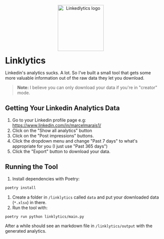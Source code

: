 
<p float="left" align="center">
  <img src="https://a.storyblok.com/f/287463/1024x1024/e71b49229e/dall-e-logo-design-for-linkedlytics.webp" alt="Linkedlytics logo" width="150" style="margin-right: 10px;" />
  <div>
  <h1 style="margin: 0;">Linklytics</h1>
  </div>
</p>


Linkedin's analytics sucks. A lot. So I've built a small tool that gets some more valuable information out of the raw data they let you download.

> **Note:** I believe you can only download your data if you're in "creator" mode.

## Getting Your Linkedin Analytics Data

1. Go to your Linkedin profile page e.g: https://www.linkedin.com/in/marcelmarais1/
2. Click on the "Show all analytics" button
3. Click on the "Post impressions" buttons.
4. Click the dropdown menu and change "Past 7 days" to what's appropriate for you (I just use "Past 365 days")
5. Click the "Export" button to download your data.

## Running the Tool

1. Install dependencies with Poetry:

```bash
poetry install
```

1. Create a folder in `/linklytics` called `data` and put your downloaded data (`*.xlsx`) in there.
2. Run the tool with:

```bash
poetry run python linklytics/main.py
```

After a while should see an markdown file in `/linklytics/output` with the generated analytics.
